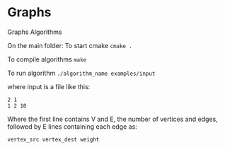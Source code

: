 # Graphs
Graphs Algorithms

On the main folder:
To start cmake
`cmake .`

To compile algorithms
`make`

To run algorithm
`./algorithm_name examples/input`

where input is a file like this:

```
2 1
1 2 10
```

Where the first line contains V and E, the number of vertices and edges,
followed by E lines containing each edge as:

`vertex_src vertex_dest weight`
